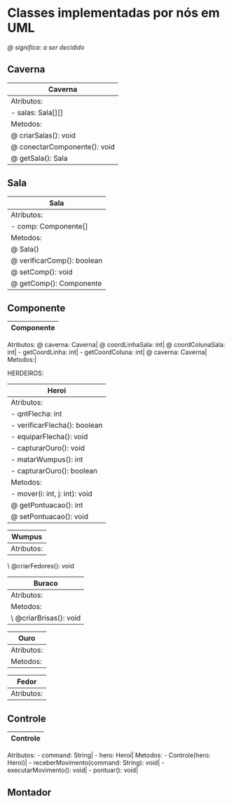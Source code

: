 # Classes implementadas por nós em UML
 
<i>@ significa: a ser decidido</i>
 
## Caverna
 
Caverna   |
----------|
Atributos:|
\- salas: Sala[][]|
Metodos:|
\@ criarSalas(): void|
\@ conectarComponente(): void|
\@ getSala(): Sala|

## Sala
Sala|
----------|
Atributos:|
\- comp: Componente[]|
Metodos:|
\@ Sala()|
\@ verificarComp(): boolean|
\@ setComp(): void|
\@ getComp(): Componente|
 
## Componente
Componente|
--------|
Atributos:
\@ caverna: Caverna|
\@ coordLinhaSala: int|
\@ coordColunaSala: int|
\- getCoordLinha: int|
\- getCoordColuna: int|
\@ caverna: Caverna|
Metodos:|
 
HERDEIROS:
 
Heroi|
-----|
Atributos:|
\- qntFlecha: int|
\- verificarFlecha(): boolean|
\- equiparFlecha(): void|
\- capturarOuro(): void|
\- matarWumpus(): int|
\- capturarOuro(): boolean| 
Metodos:|
\- mover(i: int, j: int): void|
\@ getPontuacao(): int|
\@ setPontuacao(): void|
 
Wumpus|
------|
Atributos:|
\ @criarFedores(): void

Buraco|
------|
Atributos:|
Metodos:|
\ @criarBrisas(): void|

Ouro|
----|
Atributos:|
Metodos:|

Fedor|
-----|
Atributos:|


## Controle
|Controle|
---------|
Atributos:
\- command: String|
\- hero: Heroi|
Metodos:
\- Controle(hero: Heroi)|
\- receberMovimento(command: String): void|
\- executarMovimento(): void|
\- pontuar(): void|

## Montador
